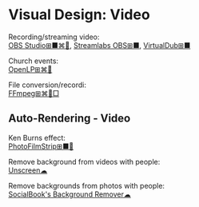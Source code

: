 # Visual Design: Video

Recording/streaming video:  
[OBS Studio⊞■⌘🐧](https://obsproject.com/),
[Streamlabs OBS⊞■](https://streamlabs.com/streamlabs-obs),
[VirtualDub⊞■](https://sourceforge.net/projects/virtualdub/)

Church events:  
[OpenLP⊞⌘🐧](https://openlp.org/)

File conversion/recordi:  
[FFmpeg⊞⌘🐧□](https://www.ffmpeg.org/)

## Auto-Rendering - Video

Ken Burns effect:  
[PhotoFilmStrip⊞■🐧](https://www.photofilmstrip.org/en/)

Remove background from videos with people:  
[Unscreen☁](https://www.unscreen.com/)

Remove backgrounds from photos with people:  
[SocialBook's Background Remover☁](https://socialbook.io/remove-background)
